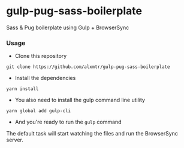 # gulp-pug-sass-boilerplate
Sass &amp; Pug boilerplate using Gulp + BrowserSync

### Usage
- Clone this repository
```
git clone https://github.com/alxmtr/gulp-pug-sass-boilerplate
```
- Install the dependencies
```
yarn install
```
- You also need to install the gulp command line utility
```
yarn global add gulp-cli
```
- And you're ready to run the `gulp` command


The default task will start watching the files and run the BrowserSync server.
